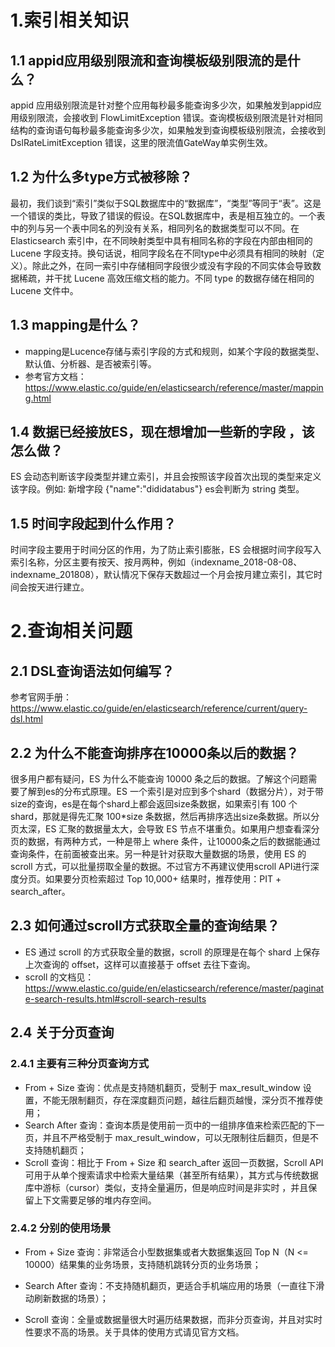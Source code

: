 # 1.索引相关知识

## 1.1 appid应用级别限流和查询模板级别限流的是什么？

appid 应用级别限流是针对整个应用每秒最多能查询多少次，如果触发到appid应用级别限流，会接收到 FlowLimitException 错误。查询模板级别限流是针对相同结构的查询语句每秒最多能查询多少次，如果触发到查询模板级别限流，会接收到 DslRateLimitException 错误，这里的限流值GateWay单实例生效。

## 1.2 为什么多type方式被移除？

最初，我们谈到“索引”类似于SQL数据库中的“数据库”，“类型”等同于“表”。这是一个错误的类比，导致了错误的假设。在SQL数据库中，表是相互独立的。一个表中的列与另一个表中同名的列没有关系，相同列名的数据类型可以不同。在 Elasticsearch 索引中，在不同映射类型中具有相同名称的字段在内部由相同的 Lucene 字段支持。换句话说，相同字段名在不同type中必须具有相同的映射（定义）。除此之外，在同一索引中存储相同字段很少或没有字段的不同实体会导致数据稀疏，并干扰 Lucene 高效压缩文档的能力。不同 type 的数据存储在相同的 Lucene 文件中。

## 1.3 mapping是什么？

- mapping是Lucence存储与索引字段的方式和规则，如某个字段的数据类型、默认值、分析器、是否被索引等。
- 参考官方文档：https://www.elastic.co/guide/en/elasticsearch/reference/master/mapping.html

## 1.4 数据已经接放ES，现在想增加一些新的字段 ，该怎么做？

ES 会动态判断该字段类型并建立索引，并且会按照该字段首次出现的类型来定义该字段。例如: 新增字段 {"name":"dididatabus"} es会判断为 string 类型。

## 1.5 时间字段起到什么作用？

时间字段主要用于时间分区的作用，为了防止索引膨胀，ES 会根据时间字段写入索引名称，分区主要有按天、按月两种，例如（indexname_2018-08-08、indexname_201808），默认情况下保存天数超过一个月会按月建立索引，其它时间会按天进行建立。



# 2.查询相关问题

## 2.1 DSL查询语法如何编写？

参考官网手册：https://www.elastic.co/guide/en/elasticsearch/reference/current/query-dsl.html

## 2.2 为什么不能查询排序在10000条以后的数据？

很多用户都有疑问，ES 为什么不能查询 10000 条之后的数据。了解这个问题需要了解到es的分布式原理。ES 一个索引是对应到多个shard（数据分片），对于带size的查询，es是在每个shard上都会返回size条数据，如果索引有 100 个 shard，那就是得先汇聚 100*size 条数据，然后再排序选出size条数据。所以分页太深，ES 汇聚的数据量太大，会导致 ES 节点不堪重负。如果用户想查看深分页的数据，有两种方式，一种是带上 where 条件，让10000条之后的数据能通过查询条件，在前面被查出来。另一种是针对获取大量数据的场景，使用 ES 的 scroll 方式，可以批量捞取全量的数据。不过官方不再建议使用scroll API进行深度分页。如果要分页检索超过 Top 10,000+ 结果时，推荐使用：PIT + search_after。

## 2.3 如何通过scroll方式获取全量的查询结果？

- ES 通过 scroll 的方式获取全量的数据，scroll 的原理是在每个 shard 上保存上次查询的 offset，这样可以直接基于 offset 去往下查询。
- scroll 的文档见：https://www.elastic.co/guide/en/elasticsearch/reference/master/paginate-search-results.html#scroll-search-results

## 2.4 关于分页查询

### 2.4.1 主要有三种分页查询方式

- From + Size 查询：优点是支持随机翻页，受制于 max_result_window 设置，不能无限制翻页，存在深度翻页问题，越往后翻页越慢，深分页不推荐使用；
- Search After 查询：查询本质是使用前一页中的一组排序值来检索匹配的下一页，并且不严格受制于 max_result_window，可以无限制往后翻页，但是不支持随机翻页；
- Scroll 查询：相比于 From + Size 和 search_after 返回一页数据，Scroll API 可用于从单个搜索请求中检索大量结果（甚至所有结果），其方式与传统数据库中游标（cursor）类似，支持全量遍历，但是响应时间是非实时 ，并且保留上下文需要足够的堆内存空间。

### 2.4.2 分别的使用场景

- From + Size 查询：非常适合小型数据集或者大数据集返回 Top N（N <= 10000）结果集的业务场景，支持随机跳转分页的业务场景；

- Search After 查询：不支持随机翻页，更适合手机端应用的场景（一直往下滑动刷新数据的场景）；

- Scroll 查询：全量或数据量很大时遍历结果数据，而非分页查询，并且对实时性要求不高的场景。关于具体的使用方式请见官方文档。

